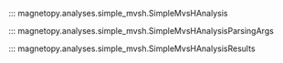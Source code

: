 ::: magnetopy.analyses.simple_mvsh.SimpleMvsHAnalysis

::: magnetopy.analyses.simple_mvsh.SimpleMvsHAnalysisParsingArgs

::: magnetopy.analyses.simple_mvsh.SimpleMvsHAnalysisResults
